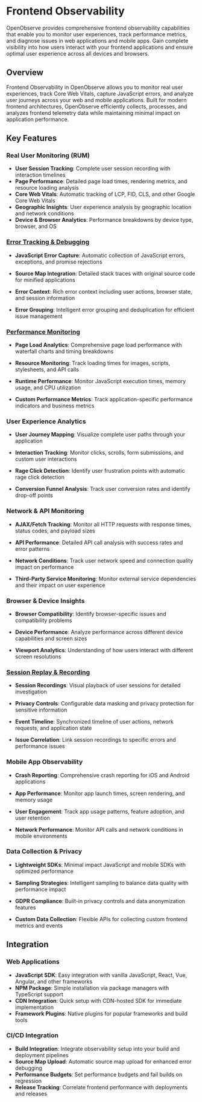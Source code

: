 # Frontend Observability

OpenObserve provides comprehensive frontend observability capabilities that enable you to monitor user experiences, track performance metrics, and diagnose issues in web applications and mobile apps. Gain complete visibility into how users interact with your frontend applications and ensure optimal user experience across all devices and browsers.

## Overview

Frontend Observability in OpenObserve allows you to monitor real user experiences, track Core Web Vitals, capture JavaScript errors, and analyze user journeys across your web and mobile applications. Built for modern frontend architectures, OpenObserve efficiently collects, processes, and analyzes frontend telemetry data while maintaining minimal impact on application performance.

## Key Features

### Real User Monitoring (RUM)
- **User Session Tracking**: Complete user session recording with interaction timelines
- **Page Performance**: Detailed page load times, rendering metrics, and resource loading analysis
- **Core Web Vitals**: Automatic tracking of LCP, FID, CLS, and other Google Core Web Vitals
- **Geographic Insights**: User experience analysis by geographic location and network conditions
- **Device & Browser Analytics**: Performance breakdowns by device type, browser, and OS

### [Error Tracking & Debugging](../user-guide/rum.md#error-tracking)

- **JavaScript Error Capture**: Automatic collection of JavaScript errors, exceptions, and promise rejections

- **Source Map Integration**: Detailed stack traces with original source code for minified applications

- **Error Context**: Rich error context including user actions, browser state, and session information

- **Error Grouping**: Intelligent error grouping and deduplication for efficient issue management

### [Performance Monitoring](../user-guide/rum.md#performance-monitoring)

- **Page Load Analytics**: Comprehensive page load performance with waterfall charts and timing breakdowns

- **Resource Monitoring**: Track loading times for images, scripts, stylesheets, and API calls

- **Runtime Performance**: Monitor JavaScript execution times, memory usage, and CPU utilization

- **Custom Performance Metrics**: Track application-specific performance indicators and business metrics

### User Experience Analytics

- **User Journey Mapping**: Visualize complete user paths through your application

- **Interaction Tracking**: Monitor clicks, scrolls, form submissions, and custom user interactions

- **Rage Click Detection**: Identify user frustration points with automatic rage click detection

- **Conversion Funnel Analysis**: Track user conversion rates and identify drop-off points

### Network & API Monitoring

- **AJAX/Fetch Tracking**: Monitor all HTTP requests with response times, status codes, and payload sizes

- **API Performance**: Detailed API call analysis with success rates and error patterns

- **Network Conditions**: Track user network speed and connection quality impact on performance

- **Third-Party Service Monitoring**: Monitor external service dependencies and their impact on user experience

### Browser & Device Insights

- **Browser Compatibility**: Identify browser-specific issues and compatibility problems

- **Device Performance**: Analyze performance across different device capabilities and screen sizes

- **Viewport Analytics**: Understanding of how users interact with different screen resolutions

### [Session Replay & Recording](../user-guide/rum.md#session-replay)

- **Session Recordings**: Visual playback of user sessions for detailed investigation

- **Privacy Controls**: Configurable data masking and privacy protection for sensitive information

- **Event Timeline**: Synchronized timeline of user actions, network requests, and application state

- **Issue Correlation**: Link session recordings to specific errors and performance issues


### Mobile App Observability

- **Crash Reporting**: Comprehensive crash reporting for iOS and Android applications

- **App Performance**: Monitor app launch times, screen rendering, and memory usage

- **User Engagement**: Track app usage patterns, feature adoption, and user retention

- **Network Performance**: Monitor API calls and network conditions in mobile environments

### Data Collection & Privacy

- **Lightweight SDKs**: Minimal impact JavaScript and mobile SDKs with optimized performance

- **Sampling Strategies**: Intelligent sampling to balance data quality with performance impact

- **GDPR Compliance**: Built-in privacy controls and data anonymization features

- **Custom Data Collection**: Flexible APIs for collecting custom frontend metrics and events

## Integration

### Web Applications
- **JavaScript SDK**: Easy integration with vanilla JavaScript, React, Vue, Angular, and other frameworks
- **NPM Package**: Simple installation via package managers with TypeScript support
- **CDN Integration**: Quick setup with CDN-hosted SDK for immediate implementation
- **Framework Plugins**: Native plugins for popular frameworks and build tools

### CI/CD Integration
- **Build Integration**: Integrate observability setup into your build and deployment pipelines
- **Source Map Upload**: Automatic source map upload for enhanced error debugging
- **Performance Budgets**: Set performance budgets and fail builds on regression
- **Release Tracking**: Correlate frontend performance with deployments and releases